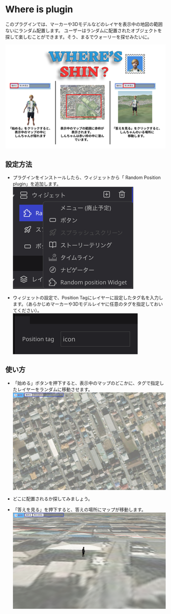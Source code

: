 # Where is plugin
このプラグインでは、マーカーや3Dモデルなどのレイヤを表示中の地図の範囲ないにランダム配置します。
ユーザーはランダムに配置されたオブジェクトを探して楽しむことができます。そう、まるでウォーリーを探せみたいに。

![](src/img1.png)


## 設定方法
- プラグインをインストールしたら、ウィジェットから「 Random Position plugin」を追加します。
![](src/img2.png)


- ウィジェットの設定で、Position Tagにレイヤーに設定したタグ名を入力します。（あらかじめマーカーや3Dモデルレイヤに任意のタグを指定しておいてください）。  
![](src/img3.png)


## 使い方
- 「始める」ボタンを押下すると、表示中のマップのどこかに、タグで指定したレイヤーをランダムに移動させます。
![](src/img4.png)

- どこに配置されるか探してみましょう。
- 「答えを見る」を押下すると、答えの場所にマップが移動します。
![](src/img5.png)

